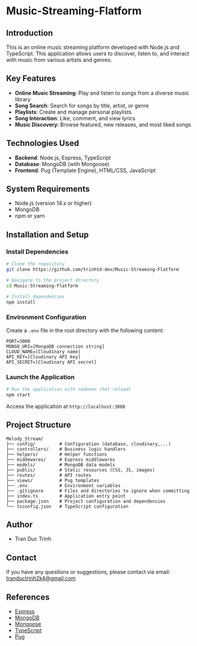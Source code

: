 # Music-Streaming-Flatform

## Introduction

This is an online music streaming platform developed with Node.js and TypeScript. This application allows users to discover, listen to, and interact with music from various artists and genres.

## Key Features

- **Online Music Streaming**: Play and listen to songs from a diverse music library
- **Song Search**: Search for songs by title, artist, or genre
- **Playlists**: Create and manage personal playlists
- **Song Interaction**: Like, comment, and view lyrics
- **Music Discovery**: Browse featured, new releases, and most liked songs

## Technologies Used

- **Backend**: Node.js, Express, TypeScript
- **Database**: MongoDB (with Mongoose)
- **Frontend**: Pug (Template Engine), HTML/CSS, JavaScript

## System Requirements

- Node.js (version 14.x or higher)
- MongoDB
- npm or yarn

## Installation and Setup

### Install Dependencies

```bash
# Clone the repository
git clone https://github.com/trinhtd-dev/Music-Streaming-Flatform

# Navigate to the project directory
cd Music-Streaming-Flatform

# Install dependencies
npm install
```

### Environment Configuration

Create a `.env` file in the root directory with the following content:

```
PORT=3000
MONGO_URI=[MongoDB connection string]
CLOUD_NAME=[Cloudinary name]
API_KEY=[Cloudinary API key]
API_SECRET=[Cloudinary API secret]
```

### Launch the Application

```bash
# Run the application with nodemon (hot reload)
npm start
```

Access the application at `http://localhost:3000`

## Project Structure

```
Melody_Stream/
├── config/         # Configuration (database, cloudinary,...)
├── controllers/    # Business logic handlers
├── helpers/        # Helper functions
├── middewares/     # Express middlewares
├── models/         # MongoDB data models
├── public/         # Static resources (CSS, JS, images)
├── routes/         # API routes
├── views/          # Pug templates
├── .env            # Environment variables
├── .gitignore      # Files and directories to ignore when committing
├── index.ts        # Application entry point
├── package.json    # Project configuration and dependencies
└── tsconfig.json   # TypeScript configuration
```
## Author

- Tran Duc Trinh

## Contact

If you have any questions or suggestions, please contact via email: tranductrinh2k4@gmail.com

## References

- [Express](https://expressjs.com/)
- [MongoDB](https://www.mongodb.com/)
- [Mongoose](https://mongoosejs.com/)
- [TypeScript](https://www.typescriptlang.org/)
- [Pug](https://pugjs.org/)
